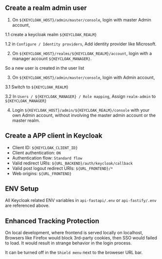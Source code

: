 Create a realm admin user
---

1. On `${KEYCLOAK_HOST}/admin/master/console`, login with master Admin account,

  1.1 create a keycloak realm `${KEYCLOAK_REALM}`

  1.2 in `Configure / Identity providers`, Add identity provider like Microsoft.

2. On `${KEYCLOAK_HOST}/realms/${KEYCLOAK_REALM}/account`, login with a manager account `${KEYCLOAK_MANAGER}`.

  So a new user is created in the user list

3. On `${KEYCLOAK_HOST}/admin/master/console`, login with Admin account,

  3.1 Switch to `${KEYCLOAK_REALM}`

  3.2 In `Users / ${KEYCLOAK_MANAGER} / Role mapping`, Assign `realm-admin` to `${KEYCLOAK_MANAGER}`

4. Login `${KEYCLOAK_HOST}/admin/${KEYCLOAK_REALM}/console` with your own Admin account, without involving the master admin account or the master realm.

Create a APP client in Keycloak
---

  * Client ID: `${KEYCLOAK_CLIENT_ID}`
  * Client authentication: `ON`
  * Authentication flow: `Standard flow`
  * Valid redirect URIs: `${URL_BACKEND}/auth/keycloak/callback`
  * Valid post logout redirect URIs: `${URL_FRONTEND}/*`
  * Web origins: `${URL_FRONTEND}`

ENV Setup
---

All Keycloak related ENV variables in `api-fastapi/.env` or `api-fastify/.env` are referenced above.

Enhanced Tracking Protection
---

On local development, where frontend is served locally on localhost, Browsers like Firefox would block 3rd-party cookies, then SSO would failed to load. It would result in strange behavior in the login process.

It can be turned off in the `Shield menu` next to the broweser URL bar.
